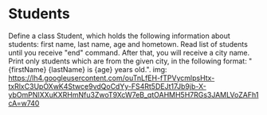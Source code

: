 # Students
Define a class Student, which holds the following information about students: first name, last name, age and hometown. Read list of students until you receive "end" command. After that, you will receive a city name. Print only students which are from the given city, in the following format: "{firstName} {lastName} is {age} years old.".
img: https://lh4.googleusercontent.com/ouTnLfEH-fTPVycmlpsHtx-txRlxC3UpOXwK4Stwce9vdQoCdYy-FS4Rt5DEJt17Jb9jb-X-ybOmPNIXXuKXRHmNfu3ZwoT9XcW7eB_qtOAHMH5H7RGs3JAMLVoZAFh1cA=w740
